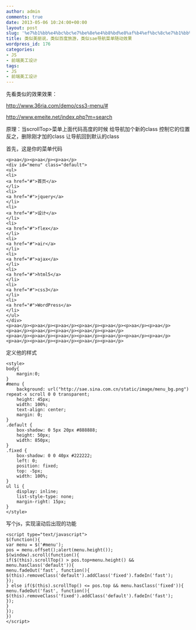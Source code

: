 ```yaml
---
author: admin
comments: true
date: 2013-05-06 10:24:00+00:00
layout: post
slug: '%e7%b1%bb%e4%bc%bc%e7%be%8e%e4%b8%bd%e8%af%b4%ef%bc%8c%e7%b1%bb%e4%bc%bc%e7%99%be%e5%ba%a6%e6%97%85%e6%b8%b8%ef%bc%8c%e7%b1%bb%e4%bc%bcsae%e5%af%bc%e8%88%aa%e8%8f%9c%e5%8d%95%e9%9a%8f%e5%8a%a8'
title: 类似美丽说，类似百度旅游，类似sae导航菜单随动效果
wordpress_id: 176
categories:
- JS
- 前端美工设计
tags:
- JS
- 前端美工设计
---
```





先看类似的效果效果：




http://www.36ria.com/demo/css3-menu/#  






http://www.emeite.net/index.php?m=search  






原理：当scrollTop>菜单上面代码高度的时候 给导航加个新的class 控制它的位置 反之，删除刚才加的class 让导航回到默认的class




首先，这是你的菜单代码






    
    <p>aa</p><p>aa</p><p>aa</p>
    <div id="menu" class="default">
    <ul>
    <li>
    <a href="#">首页</a>
    </li>
    <li>
    <a href="#">jquery</a>
    </li>
    <li>
    <a href="#">设计</a>
    </li>
    <li>
    <a href="#">flex</a>
    </li>
    <li>
    <a href="#">air</a>
    </li>
    <li>
    <a href="#">ajax</a>
    </li>
    <li>
    <a href="#">html5</a>
    </li>
    <li>
    <a href="#">css3</a>
    </li>
    <li>
    <a href="#">WordPress</a>
    </li>
    </ul>
    </div>
    <p>aa</p><p>aa</p><p>aa</p><p>aa</p><p>aa</p><p>aa</p><p>aa</p><p>aa</p><p>aa</p><p>aa</p><p>aa</p><p>aa</p>
    <p>aa</p><p>aa</p><p>aa</p><p>aa</p><p>aa</p><p>aa</p><p>aa</p><p>aa</p><p>aa</p><p>aa</p><p>aa</p><p>aa</p>

  

定义他的样式







    
    <style>
    body{
    	margin:0;
    }
    #menu {
        background: url("http://sae.sina.com.cn/static/image/menu_bg.png") repeat-x scroll 0 0 transparent;
        height: 45px;
    	width: 100%;
    	text-align: center;
    	margin: 0;
    }
    .default {
        box-shadow: 0 5px 20px #888888;
        height: 50px;
        width: 850px;
    }
    .fixed {
        box-shadow: 0 0 40px #222222;
        left: 0;
        position: fixed;
        top: -5px;
        width: 100%;
    }
    ul li {
        display: inline;
        list-style-type: none;
        margin-right: 15px;
    }
    </style>

  

写个js，实现滚动后出现的功能







    
    <script type="text/javascript">
    $(function(){
    var menu = $('#menu');
    pos = menu.offset();alert(menu.height());
    $(window).scroll(function(){
    if($(this).scrollTop() > pos.top+menu.height() && menu.hasClass('default')){
    menu.fadeOut('fast', function(){
    $(this).removeClass('default').addClass('fixed').fadeIn('fast');
    });
    } else if($(this).scrollTop() <= pos.top && menu.hasClass('fixed')){
    menu.fadeOut('fast', function(){
    $(this).removeClass('fixed').addClass('default').fadeIn('fast');
    });
    }
    });
    })
    </script>

  

  






